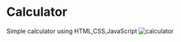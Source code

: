 # Calculator
Simple calculator using HTML,CSS,JavaScript
![calculator](https://user-images.githubusercontent.com/55585284/136154431-430f98bd-43d3-4160-9384-135e65a307a0.png)
